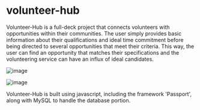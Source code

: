# volunteer-hub

Volunteer-Hub is a full-deck project that connects volunteers with opportunities within their communities. The user simply provides basic information about their qualifications and ideal time commitment before being directed to several opportunities that meet their criteria. This way, the user can find an opportunity that matches their specifications and the volunteering service can have an influx of ideal candidates. 

![image](https://user-images.githubusercontent.com/65624156/93034033-5680c780-f5fe-11ea-91f4-0fa5c40be092.png)


![image](https://user-images.githubusercontent.com/65624156/93034183-d5760000-f5fe-11ea-95dc-5b45f254d162.png)


Volunteer-Hub is built using javascript, including the framework 'Passport', along with MySQL to handle the database portion. 
